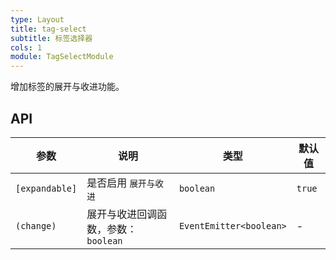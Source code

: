 ```yaml
---
type: Layout
title: tag-select
subtitle: 标签选择器
cols: 1
module: TagSelectModule
---
```


增加标签的展开与收进功能。

## API

参数 | 说明 | 类型 | 默认值
----|------|-----|------
`[expandable]` | 是否启用 `展开与收进` | `boolean` | `true`
`(change)` | 展开与收进回调函数，参数：`boolean` | `EventEmitter<boolean>` | -
